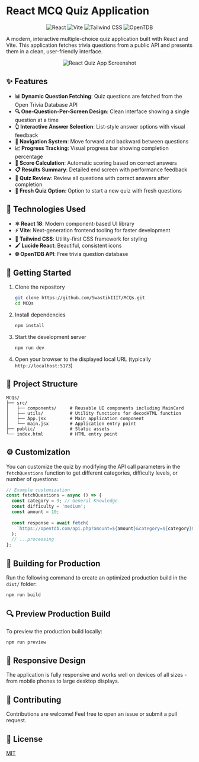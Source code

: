 # React MCQ Quiz Application

<div align="center">
  
![React](https://img.shields.io/badge/React-18-61DAFB?style=for-the-badge&logo=react&logoColor=white)
![Vite](https://img.shields.io/badge/Vite-Latest-646CFF?style=for-the-badge&logo=vite&logoColor=white)
![Tailwind CSS](https://img.shields.io/badge/Tailwind_CSS-06B6D4?style=for-the-badge&logo=tailwind-css&logoColor=white)
![OpenTDB](https://img.shields.io/badge/OpenTDB-API-orange?style=for-the-badge)

</div>

A modern, interactive multiple-choice quiz application built with React and Vite. This application fetches trivia questions from a public API and presents them in a clean, user-friendly interface.

<div align="center">
  <img src="https://github.com/user-attachments/assets/288cbe60-e207-4c7f-a10f-99b3fa1014ff" alt="React Quiz App Screenshot" />
</div>

## ✨ Features

- **📊 Dynamic Question Fetching**: Quiz questions are fetched from the Open Trivia Database API
- **🔍 One-Question-Per-Screen Design**: Clean interface showing a single question at a time
- **👆 Interactive Answer Selection**: List-style answer options with visual feedback
- **🧭 Navigation System**: Move forward and backward between questions
- **📈 Progress Tracking**: Visual progress bar showing completion percentage
- **🎯 Score Calculation**: Automatic scoring based on correct answers
- **📋 Results Summary**: Detailed end screen with performance feedback
- **🔄 Quiz Review**: Review all questions with correct answers after completion
- **🔄 Fresh Quiz Option**: Option to start a new quiz with fresh questions

## 🚀 Technologies Used

- **⚛️ React 18**: Modern component-based UI library
- **⚡ Vite**: Next-generation frontend tooling for faster development
- **🎨 Tailwind CSS**: Utility-first CSS framework for styling
- **🖌️ Lucide React**: Beautiful, consistent icons
- **🌐 OpenTDB API**: Free trivia question database

## 🏁 Getting Started

1. Clone the repository
   ```bash
   git clone https://github.com/SwastikIIIT/MCQs.git
   cd MCQs
   ```

2. Install dependencies
   ```bash
   npm install
   ```

3. Start the development server
   ```bash
   npm run dev
   ```

4. Open your browser to the displayed local URL (typically `http://localhost:5173`)

## 📁 Project Structure

```
MCQs/
├── src/
│   ├── components/     # Reusable UI components including MainCard
│   ├── utils/          # Utility functions for decodHTML function
│   ├── App.jsx         # Main application component
│   └── main.jsx        # Application entry point
├── public/             # Static assets
└── index.html          # HTML entry point
```

## ⚙️ Customization

You can customize the quiz by modifying the API call parameters in the `fetchQuestions` function to get different categories, difficulty levels, or number of questions:

```javascript
// Example customization
const fetchQuestions = async () => {
  const category = 9; // General Knowledge
  const difficulty = 'medium';
  const amount = 10;
  
  const response = await fetch(
    `https://opentdb.com/api.php?amount=${amount}&category=${category}&difficulty=${difficulty}&type=multiple`
  );
  // ...processing
};
```

## 🔨 Building for Production

Run the following command to create an optimized production build in the `dist/` folder:

```bash
npm run build
```

## 🔍 Preview Production Build

To preview the production build locally:

```bash
npm run preview
```

## 📱 Responsive Design

The application is fully responsive and works well on devices of all sizes - from mobile phones to large desktop displays.

## 🤝 Contributing

Contributions are welcome! Feel free to open an issue or submit a pull request.

## 📄 License

[MIT](LICENSE)

